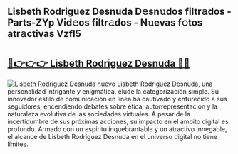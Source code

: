 ## Lisbeth Rodriguez Desnuda D𝚎sn𝚞dos filtr𝚊dos - Parts-ZYp Vid𝚎os filtr𝚊dos - N𝚞evas f𝚘tos atr𝚊ctivas VzfI5

# <h2><a href="http://mb5jvf.tromn.icu/?c=Lisbeth+Rodriguez+Desnuda">🔗👉👉👉 Lisbeth Rodriguez Desnuda 🔗🔗</a></h2>

[![Lisbeth Rodriguez Desnuda nuevo](https://i.imgur.com/pEAQMta.gif)](http://mb5jvf.tromn.icu/?c=Lisbeth+Rodriguez+Desnuda)
Lisbeth Rodriguez Desnuda, una personalidad intrigante y enigmática, elude la categorización simple. Su innovador estilo de comunicación en línea ha cautivado y enfurecido a sus seguidores, encendiendo debates sobre ética, autorrepresentación y la naturaleza evolutiva de las sociedades virtuales. A pesar de la incertidumbre de sus próximas acciones, su impacto en el ámbito digital es profundo. Armado con un espíritu inquebrantable y un atractivo innegable, el alcance de Lisbeth Rodriguez Desnuda en el universo digital no tiene límites.
